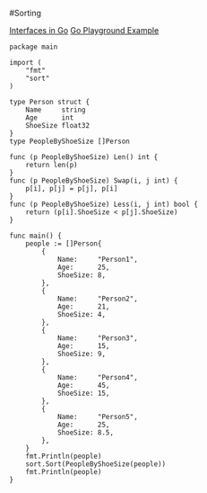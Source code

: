 #Sorting

[Interfaces in Go](https://medium.com/@gianbiondi/interfaces-in-go-59c3dc9c2d98#.9d45x0et2)
[Go Playground Example](https://play.golang.org/p/XhYcHfhnYf)

```
package main

import (
	"fmt"
	"sort"
)

type Person struct {
	Name     string
	Age      int
	ShoeSize float32
}
type PeopleByShoeSize []Person

func (p PeopleByShoeSize) Len() int {
	return len(p)
}
func (p PeopleByShoeSize) Swap(i, j int) {
	p[i], p[j] = p[j], p[i]
}
func (p PeopleByShoeSize) Less(i, j int) bool {
	return (p[i].ShoeSize < p[j].ShoeSize)
}

func main() {
	people := []Person{
		{
			Name:     "Person1",
			Age:      25,
			ShoeSize: 8,
		},
		{
			Name:     "Person2",
			Age:      21,
			ShoeSize: 4,
		},
		{
			Name:     "Person3",
			Age:      15,
			ShoeSize: 9,
		},
		{
			Name:     "Person4",
			Age:      45,
			ShoeSize: 15,
		},
		{
			Name:     "Person5",
			Age:      25,
			ShoeSize: 8.5,
		},
	}
	fmt.Println(people)
	sort.Sort(PeopleByShoeSize(people))
	fmt.Println(people)
}
```
